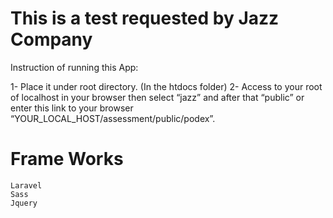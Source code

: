 # This is a test requested by Jazz Company

Instruction of running this App:

1- Place it under root directory. (In the htdocs folder)
2- Access to your root of localhost in your browser then select “jazz” and after that “public” or enter this link to your browser “YOUR_LOCAL_HOST/assessment/public/podex”.

# Frame Works
    Laravel
    Sass
    Jquery
